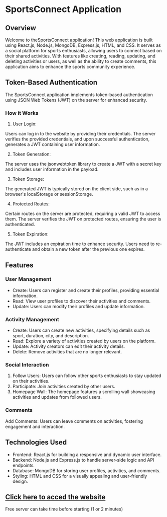# SportsConnect Application

## Overview

Welcome to theSportsConnect application! This web application is built using React.js, Node.js, MongoDB, Express.js, HTML, and CSS. It serves as a social platform for sports enthusiasts, allowing users to connect based on their shared activities. With features like creating, reading, updating, and deleting activities or users, as well as the ability to create comments, this application aims to enhance the sports community experience.

## Token-Based Authentication

The SportsConnect application implements token-based authentication using JSON Web Tokens (JWT) on the server for enhanced security.

### How it Works

1. User Login:

Users can log in to the website by providing their credentials.
The server verifies the provided credentials, and upon successful authentication, generates a JWT containing user information.

2. Token Generation:

The server uses the jsonwebtoken library to create a JWT with a secret key and includes user information in the payload.

3. Token Storage:

The generated JWT is typically stored on the client side, such as in a browser's localStorage or sessionStorage.

4. Protected Routes:

Certain routes on the server are protected, requiring a valid JWT to access them.
The server verifies the JWT on protected routes, ensuring the user is authenticated.

5. Token Expiration:

The JWT includes an expiration time to enhance security.
Users need to re-authenticate and obtain a new token after the previous one expires.

## Features

### User Management

- Create: Users can register and create their profiles, providing essential information.
- Read: View user profiles to discover their activities and comments.
- Update: Users can modify their profiles and update information.

### Activity Management

- Create: Users can create new activities, specifying details such as sport, duration, city, and description.
- Read: Explore a variety of activities created by users on the platform.
- Update: Activity creators can edit their activity details.
- Delete: Remove activities that are no longer relevant.

### Social Interaction

1. Follow Users: Users can follow other sports enthusiasts to stay updated on their activities.
2. Participate: Join activities created by other users.
3. Homepage Wall: The homepage features a scrolling wall showcasing activities and updates from followed users.

### Comments

Add Comments: Users can leave comments on activities, fostering engagement and interaction.

## Technologies Used

- Frontend: React.js for building a responsive and dynamic user interface.
- Backend: Node.js and Express.js to handle server-side logic and API endpoints.
- Database: MongoDB for storing user profiles, activities, and comments.
- Styling: HTML and CSS for a visually appealing and user-friendly design.

## [Click here to acced the website](https://sportsconnect.netlify.app/)

Free server can take time before starting (1 or 2 minutes)
